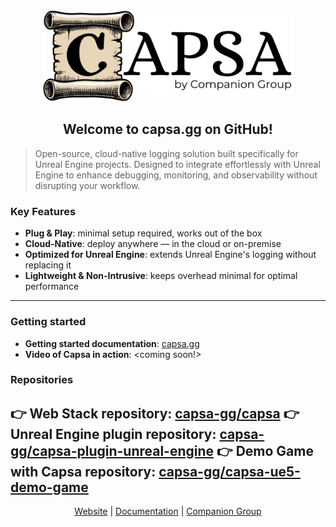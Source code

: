 <div style="text-align: center">
<img src="./logo-by.png" width="400px">
<h2>Welcome to capsa.gg on GitHub!</h2>
</div>

> Open-source, cloud-native logging solution built specifically for Unreal Engine projects. Designed to integrate effortlessly with Unreal Engine to enhance debugging, monitoring, and observability without disrupting your workflow.

### Key Features
- **Plug & Play**: minimal setup required, works out of the box
- **Cloud-Native**: deploy anywhere — in the cloud or on-premise
- **Optimized for Unreal Engine**: extends Unreal Engine's logging without replacing it
- **Lightweight & Non-Intrusive**: keeps overhead minimal for optimal performance

---

### Getting started

- **Getting started documentation**: [capsa.gg](https://capsa.gg/docs/getting-started/)
- **Video of Capsa in action**: <coming soon!>

### Repositories
👉 **Web Stack repository**: [capsa-gg/capsa](https://github.com/capsa-gg/capsa)
👉 **Unreal Engine plugin repository**: [capsa-gg/capsa-plugin-unreal-engine](https://github.com/capsa-gg/capsa-plugin-unreal-engine)
👉 **Demo Game with Capsa repository**: [capsa-gg/capsa-ue5-demo-game](https://github.com/capsa-gg/capsa-ue5-demo-game)
---

<div style="text-align: center">
<a href="https://capsa.gg/docs">Website</a>
|
<a href="https://capsa.gg/docs/intro">Documentation</a>
|
<a href="https://capsa.gg/docs">Companion Group</a>
</div>
